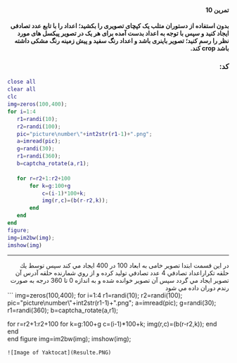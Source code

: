 <div dir="rtl">

#### تمرین 10
####  بدون استفاده از دستوران متلب یک کپچای تصویری را بکشید؛ اعداد را با تابع عدد تصادفی ایجاد کنید و سپس با توجه به اعداد بدست آمده برای هر یک در تصویر پیکسل های مورد نظر را رسم کنید؛ تصویر باینری باشد و اعداد رنگ سفید و پیش زمینه رنگ مشکی داشته باشد crop کند.<br />
### کد:
</div>

```matlab
close all
clear all
clc
img=zeros(100,400);
for i=1:4
   r1=randi(10);
   r2=randi(100);
   pic="picture\number\"+int2str(r1-1)+".png";
   a=imread(pic);
   g=randi(30);
   r1=randi(360);
   b=captcha_rotate(a,r1);
   
   for r=r2+1:r2+100
       for k=g:100+g
           c=(i-1)*100+k;
           img(r,c)=(b(r-r2,k));
       end
   end    
end 
figure;
img=im2bw(img);
imshow(img)
```
---
<div dir="rtl">
در این قسمت ابتدا تصویر خامی به ابعاد 100 در 400 ايجاد مي كند سپس توسط يك حلقه تكراراعداد تصادفي 4 عدد تصادفي توليد كرده و از روي شمارنده حلقه آدرس آن تصوير ايجاد مي گردد سپس آن تصوير خوانده شده و به اندازه 0 تا 360 درجه به صورت رندم دوران داده مي شود  <br />
</div>
```
img=zeros(100,400);
for i=1:4
   r1=randi(10);
   r2=randi(100);
   pic="picture\number\"+int2str(r1-1)+".png";
   a=imread(pic);
   g=randi(30);
   r1=randi(360);
   b=captcha_rotate(a,r1);
   
   for r=r2+1:r2+100
       for k=g:100+g
           c=(i-1)*100+k;
           img(r,c)=(b(r-r2,k));
       end
   end    
end 
figure
img=im2bw(img);
imshow(img);
```
![Image of Yaktocat](Resulte.PNG)
